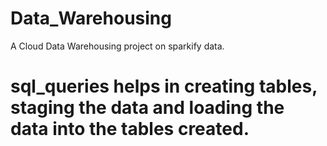 # Data_Warehousing
A Cloud Data Warehousing project on sparkify data.

# sql_queries helps in creating tables, staging the data and loading the data into the tables created.
